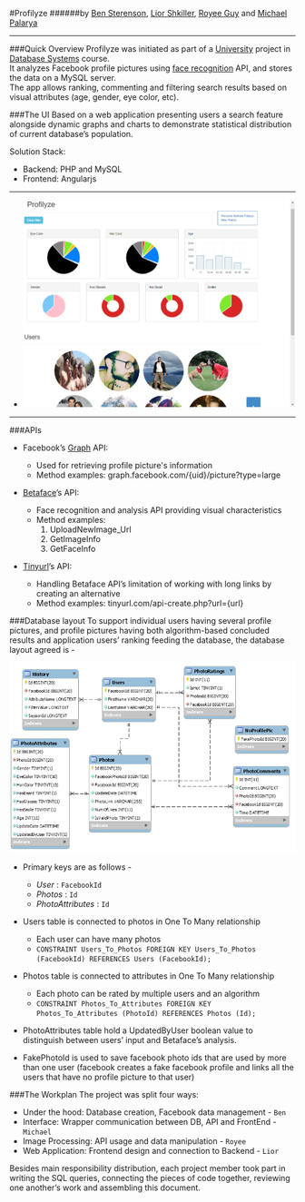 #Profilyze
######by [Ben Sterenson](https://linkedin.com/in/ben-sterenson-9430a5aa), [Lior Shkiller](https://linkedin.com/in/liorshkiller), [Royee Guy](https://il.linkedin.com/in/royee-guy-673815b8) and [Michael Palarya](https://linkedin.com/in/palarya)

---------------------------------

###Quick Overview
Profilyze was initiated as part of a [University](https://english.tau.ac.il/) project in [Database Systems](http://courses.cs.tau.ac.il/databases/databases201516/index.php) course.<br>
It analyzes Facebook profile pictures using [face recognition](http://www.betaface.com/) API, and stores the data on a MySQL server.<br>
The app allows ranking, commenting and filtering search results based on visual attributes (age, gender, eye color, etc).<br>

###The UI
Based on a web application presenting users a search feature alongside dynamic graphs and charts to demonstrate statistical distribution of current database’s population.

Solution Stack: 
- Backend: PHP and MySQL
- Frontend: Angularjs

- - - -

- ![printScreen](printScreen.png)

- - - -

###APIs
* Facebook’s [Graph](https://developers.facebook.com/docs/graph-api) API:
	* Used for retrieving profile picture's information
	* Method examples:
graph.facebook.com/{uid}/picture?type=large

* [Betaface](http://betafaceapi.com/wpa/index.php/documentation)’s API:
	* Face recognition and analysis API providing visual characteristics
	* Method examples:
      1. UploadNewImage_Url
      2. GetImageInfo
      3. GetFaceInfo

* [Tinyurl](http://tinyurl.com/)’s API:
	* Handling Betaface API’s limitation of working with long links by creating an alternative
	* Method examples:
tinyurl.com/api-create.php?url={url}

###Database layout
To support individual users having several profile pictures, and profile pictures having both algorithm-based concluded results and application users’ ranking feeding the database, the database layout agreed is -

![dbLayout](dbLayout.png)

* Primary keys are as follows -
	* *User* : `FacebookId`
	* *Photos* : `Id`
	* *PhotoAttributes* : `Id`

* Users table is connected to photos in One To Many relationship
	* Each user can have many photos
	* `CONSTRAINT Users_To_Photos FOREIGN KEY Users_To_Photos (FacebookId) REFERENCES Users (FacebookId);`

* Photos table is connected to attributes in One To Many relationship 
	* Each photo can be rated by multiple users and an algorithm
	* `CONSTRAINT Photos_To_Attributes FOREIGN KEY Photos_To_Attributes (PhotoId) REFERENCES Photos (Id);`

* PhotoAttributes table hold a UpdatedByUser boolean value to distinguish between users’ input and Betaface’s analysis.

* FakePhotoId is used to save facebook photo ids that are used by more than one user (facebook creates a fake facebook profile and links all the users that have no profile picture to that user)

###The Workplan
The project was split four ways:
* Under the hood:	Database creation, Facebook data management - `Ben`
* Interface:		Wrapper communication between DB, API and FrontEnd - `Michael`
* Image Processing: 	API usage and data manipulation	- `Royee`
* Web Application:	Frontend design and connection to Backend - `Lior`

Besides main responsibility distribution, each project member took part in writing the SQL queries, connecting the pieces of code together, reviewing one another’s work and assembling this document.
